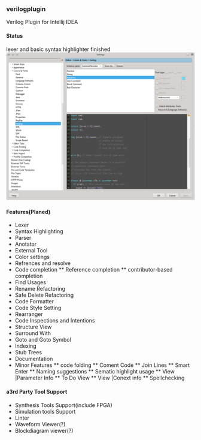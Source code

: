 ### verilogplugin

Verilog Plugin for Intellij IDEA

#### Status
lexer and basic syntax highlighter finished
![](https://github.com/max6cn/verilogplugin/blob/master/resources/setting.png)

#### Features(Planed)
* Lexer	
* Syntax Highlighting
* Parser
* Anotator
* External Tool
* Color settings
* Refrences and resolve
* Code completion
**  Reference completion
**  contributor-based completion 
* Find Usages
* Rename Refactoring
* Safe Delete Refactoring
* Code Formatter
* Code Style Setting
* Rearranger
* Code Inspections and Intentions
* Structure View
* Surround With
* Goto and Goto Symbol
* Indexing
* Stub Trees 
* Documentation
* Minor Features
** code folding
** Coment Code
** Join Lines
** Smart Enter
** Naming suggestions
** Sematic highlight usage
** View |Parameter Info
** To Do View
** View |Conext info
** Spellchecking 
#### a3rd Party Tool Support
* Synthesis Tools Support(include FPGA)
* Simulation tools Support
* Linter
* Waveform Viewer(?)
* Blockdiagram viewer(?)
